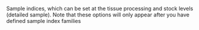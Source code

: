 Sample indices, which can be set at the tissue processing and stock levels (detailed sample). Note
that these options will only appear after you have defined sample index families
